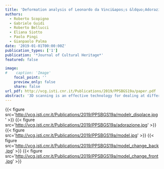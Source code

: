 ```yaml
---
title: 'Deformation analysis of Leonardo da Vinci&apos;s &ldquo;Adorazione dei Magi&rdquo; through temporal unrelated 3D digitization'
authors:
  - Roberto Scopigno
  - Gabriele Guidi
  - Roberto Bellucci
  - Eliana Siotto
  - Paolo Pingi
  - Gianpaolo Palma
date: '2019-01-01T00:00:00Z'
publication_types: ['1']
publication: '*Journal of Cultural Heritage*'
featured: false

image:
#    caption: 'Image'
    focal_point: ''
    preview_only: false
    share: false
url_pdf: http://vcg.isti.cnr.it/Publications/2019/PPSBGS19a/paper.pdf
abstract: '3D scanning is an effective technology for dealing at different levels the state of  conservation/deformation of a panel painting, from the micro-geometry of the craquelure to the macro-geometry of the supported used. Unfortunately, the current solutions used to analyze multiple 3D scans acquired over time are based on very controlled acquisition procedures, such as the use of target reference points that are stationary over time and fixed to the artwork, or on complex hardware setups to keep the acquisition device fixed to the artwork. These procedures are challenging when a long monitoring period is involved or during restoration when the painting may be moved several times. This paper presents a new and robust approach to observe and quantify the panel deformations of artworks by comparing 3D models acquired with different scanning devices at different times. The procedure is based on a non-rigid registration algorithm that deforms one 3D model over the other in a controlled way, extracting the real deformation field. We apply the method to the 3D scanning data of the unfinished panel painting ``Adorazione dei Magi'''' by Leonardo da Vinci. The data were acquired in 2002 and 2015. First, we analyze the two 3D models with the classical distance from the ideal flat plane of the painting. Then we study the type of deformation of each plank of the support by fitting a quadric surface. Finally, we compare the models before and after the deformation computed by a non-rigid registration algorithm. This last comparison enables the panel deformation to be separated from the structural changes (e.g. the structural restorations on the back and the missing pieces) of the artwork in a more robust way.'
---
```

{{< figure src='http://vcg.isti.cnr.it/Publications/2019/PPSBGS19a/modelr_displace.jpg' >}}
{{< figure src='http://vcg.isti.cnr.it/Publications/2019/PPSBGS19a/adorazione.jpg' >}}
{{< figure src='http://vcg.isti.cnr.it/Publications/2019/PPSBGS19a/model.jpg' >}}
{{< figure src='http://vcg.isti.cnr.it/Publications/2019/PPSBGS19a/model_change_back.jpg' >}}
{{< figure src='http://vcg.isti.cnr.it/Publications/2019/PPSBGS19a/model_change_front.jpg' >}}
